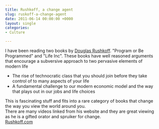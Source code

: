 ```yaml
---
title: Rushkoff, a change agent
slug: ruskoff-a-change-agent
date: 2011-06-14 00:00:00 +0000
layout: single
categories: 
- Culture

---
```

I have been reading two books by [Douglas Rushkoff][rushkoff]. "Program or Be Programmed" and "Life Inc". These books have well reasoned arguments that encourage a subversive approach to two pervasive elements of modern life

  - The rise of technocratic class that you should join before they take control of to many aspects of your life
  - A fundamental challenge to our modern economic model and the way that plays out in our jobs and life choices

This is fascinating stuff and fits into a rare category of books that change the way you view the world around you.  
There are many videos linked from his website and they are great viewing as he is a gifted orator and spruiker for change.  
[Rushkoff.com][rushkoff]

[rushkoff]: http://rushkoff.com/index.html
